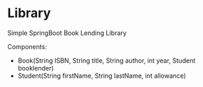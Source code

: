 # Library
Simple SpringBoot Book Lending Library

Components:
- Book(String ISBN, String title, String author, int year, Student booklender)
- Student(String firstName, String lastName, int allowance)
